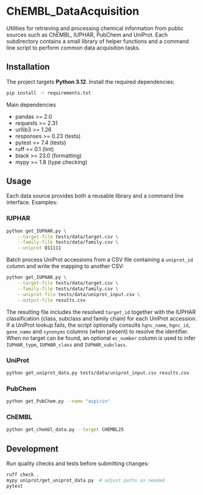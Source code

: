 # ChEMBL_DataAcquisition


Utilities for retrieving and processing chemical information from public
sources such as ChEMBL, IUPHAR, PubChem and UniProt.  Each subdirectory
contains a small library of helper functions and a command line script to
perform common data acquisition tasks.


## Installation

The project targets **Python 3.12**. Install the required dependencies:

```bash
pip install -r requirements.txt
```

Main dependencies

- pandas >= 2.0
- requests >= 2.31
- urllib3 >= 1.26
- responses >= 0.23 (tests)
- pytest >= 7.4 (tests)
- ruff >= 0.1 (lint)
- black >= 23.0 (formatting)
- mypy >= 1.8 (type checking)

## Usage

Each data source provides both a reusable library and a command line
interface. Examples:

### IUPHAR

```bash
python get_IUPHAR.py \
    --target-file tests/data/target.csv \
    --family-file tests/data/family.csv \
    --uniprot Q11111
```

Batch process UniProt accessions from a CSV file containing a
``uniprot_id`` column and write the mapping to another CSV:

```bash
python get_IUPHAR.py \
    --target-file tests/data/target.csv \
    --family-file tests/data/family.csv \
    --uniprot-file tests/data/uniprot_input.csv \
    --output-file results.csv
```

The resulting file includes the resolved ``target_id`` together with the
IUPHAR classification (class, subclass and family chain) for each
UniProt accession. If a UniProt lookup fails, the script optionally
consults ``hgnc_name``, ``hgnc_id``, ``gene_name`` and ``synonyms``
columns (when present) to resolve the identifier. When no target can be
found, an optional ``ec_number`` column is used to infer
``IUPHAR_type``, ``IUPHAR_class`` and ``IUPHAR_subclass``.

### UniProt

```bash
python get_uniprot_data.py tests/data/uniprot_input.csv results.csv
```

### PubChem

```bash
python get_PubChem.py --name "aspirin"
```

### ChEMBL

```bash
python get_chembl_data.py --target CHEMBL25
```

## Development

Run quality checks and tests before submitting changes:

```bash
ruff check .
mypy uniprot/get_uniprot_data.py  # adjust paths as needed
pytest
```

 
